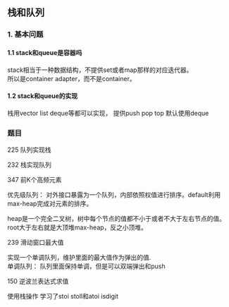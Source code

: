 ## 栈和队列


### 1. 基本问题

#### 1.1 stack和queue是容器吗
stack相当于一种数据结构，不提供set或者map那样的对应迭代器。  
所以是container adapter，而不是container。

#### 1.2 stack和queue的实现
栈用vector list deque等都可以实现， 提供push pop top
默认使用deque


### 题目

225 队列实现栈  

232 栈实现队列  

347 前K个高频元素

优先级队列： 对外接口暴露为一个队列，内部依照权值进行排序。default利用max-heap完成对元素的排序。

heap是一个完全二叉树，树中每个节点的值都不小于或者不大于左右节点的值。root大于左右就是大顶堆max-heap，反之小顶堆。

239 滑动窗口最大值

实现一个单调队列，维护里面的最大值作为弹出的值.  
单调队列： 队列里面保持单调，但是可以双端弹出和push

150 逆波兰表达式求值

使用栈操作 学习了stoi stoll和atoi  isdigit





